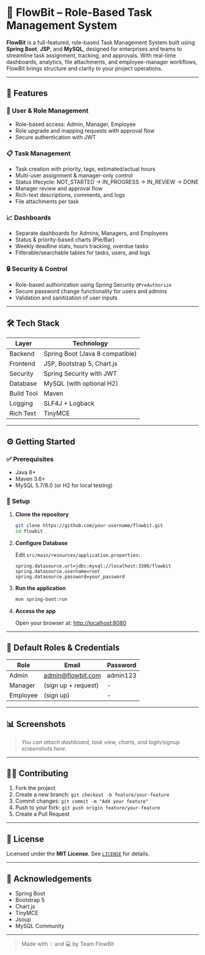 
# 🚀 FlowBit – Role-Based Task Management System

**FlowBit** is a full-featured, role-based Task Management System built using **Spring Boot**, **JSP**, and **MySQL**, designed for enterprises and teams to streamline task assignment, tracking, and approvals. With real-time dashboards, analytics, file attachments, and employee-manager workflows, FlowBit brings structure and clarity to your project operations.

---

## 🧩 Features

### 👤 User & Role Management
- Role-based access: Admin, Manager, Employee
- Role upgrade and mapping requests with approval flow
- Secure authentication with JWT

### 📋 Task Management
- Task creation with priority, tags, estimated/actual hours
- Multi-user assignment & manager-only control
- Status lifecycle: NOT_STARTED → IN_PROGRESS → IN_REVIEW → DONE
- Manager review and approval flow
- Rich-text descriptions, comments, and logs
- File attachments per task

### 📈 Dashboards
- Separate dashboards for Admins, Managers, and Employees
- Status & priority-based charts (Pie/Bar)
- Weekly deadline stats, hours tracking, overdue tasks
- Filterable/searchable tables for tasks, users, and logs

### 🔒 Security & Control
- Role-based authorization using Spring Security `@PreAuthorize`
- Secure password change functionality for users and admins
- Validation and sanitization of user inputs

---

## 🛠️ Tech Stack

| Layer         | Technology                     |
|--------------|---------------------------------|
| Backend       | Spring Boot (Java 8 compatible) |
| Frontend      | JSP, Bootstrap 5, Chart.js      |
| Security      | Spring Security with JWT        |
| Database      | MySQL (with optional H2)        |
| Build Tool    | Maven                          |
| Logging       | SLF4J + Logback                |
| Rich Text     | TinyMCE                        |

---


## ⚙️ Getting Started

### ✅ Prerequisites
- Java 8+
- Maven 3.6+
- MySQL 5.7/8.0 (or H2 for local testing)

### 🔧 Setup

1. **Clone the repository**

   ```bash
   git clone https://github.com/your-username/flowbit.git
   cd flowbit
   ```

2. **Configure Database**

   Edit `src/main/resources/application.properties`:

   ```properties
   spring.datasource.url=jdbc:mysql://localhost:3306/flowbit
   spring.datasource.username=root
   spring.datasource.password=your_password
   ```

3. **Run the application**

   ```bash
   mvn spring-boot:run
   ```

4. **Access the app**

   Open your browser at: [http://localhost:8080](http://localhost:8080)

---

## 🔐 Default Roles & Credentials

| Role   | Email             | Password |
|--------|-------------------|----------|
| Admin  | admin@flowbit.com | admin123 |
| Manager| (sign up + request) | - |
| Employee | (sign up) | - |

---

## 📊 Screenshots

> _You can attach dashboard, task view, charts, and login/signup screenshots here._

---

## 👨‍💻 Contributing

1. Fork the project
2. Create a new branch: `git checkout -b feature/your-feature`
3. Commit changes: `git commit -m "Add your feature"`
4. Push to your fork: `git push origin feature/your-feature`
5. Create a Pull Request

---

## 📃 License

Licensed under the **MIT License**. See [`LICENSE`](LICENSE) for details.

---

## 🙏 Acknowledgements

- Spring Boot
- Bootstrap 5
- Chart.js
- TinyMCE
- Jsoup
- MySQL Community

---

> Made with 💡 and 💻 by Team FlowBit
